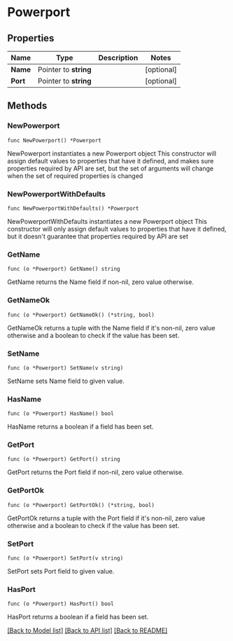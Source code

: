 # Powerport

## Properties

Name | Type | Description | Notes
------------ | ------------- | ------------- | -------------
**Name** | Pointer to **string** |  | [optional] 
**Port** | Pointer to **string** |  | [optional] 

## Methods

### NewPowerport

`func NewPowerport() *Powerport`

NewPowerport instantiates a new Powerport object
This constructor will assign default values to properties that have it defined,
and makes sure properties required by API are set, but the set of arguments
will change when the set of required properties is changed

### NewPowerportWithDefaults

`func NewPowerportWithDefaults() *Powerport`

NewPowerportWithDefaults instantiates a new Powerport object
This constructor will only assign default values to properties that have it defined,
but it doesn't guarantee that properties required by API are set

### GetName

`func (o *Powerport) GetName() string`

GetName returns the Name field if non-nil, zero value otherwise.

### GetNameOk

`func (o *Powerport) GetNameOk() (*string, bool)`

GetNameOk returns a tuple with the Name field if it's non-nil, zero value otherwise
and a boolean to check if the value has been set.

### SetName

`func (o *Powerport) SetName(v string)`

SetName sets Name field to given value.

### HasName

`func (o *Powerport) HasName() bool`

HasName returns a boolean if a field has been set.

### GetPort

`func (o *Powerport) GetPort() string`

GetPort returns the Port field if non-nil, zero value otherwise.

### GetPortOk

`func (o *Powerport) GetPortOk() (*string, bool)`

GetPortOk returns a tuple with the Port field if it's non-nil, zero value otherwise
and a boolean to check if the value has been set.

### SetPort

`func (o *Powerport) SetPort(v string)`

SetPort sets Port field to given value.

### HasPort

`func (o *Powerport) HasPort() bool`

HasPort returns a boolean if a field has been set.


[[Back to Model list]](../README.md#documentation-for-models) [[Back to API list]](../README.md#documentation-for-api-endpoints) [[Back to README]](../README.md)


